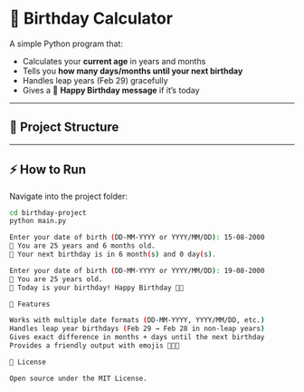 # 🎂 Birthday Calculator

A simple Python program that:  
- Calculates your **current age** in years and months  
- Tells you **how many days/months until your next birthday**  
- Handles leap years (Feb 29) gracefully  
- Gives a 🎉 **Happy Birthday message** if it’s today  

---

## 📂 Project Structure

---

## ⚡ How to Run

Navigate into the project folder:
```bash
cd birthday-project
python main.py

Enter your date of birth (DD-MM-YYYY or YYYY/MM/DD): 15-08-2000
🎂 You are 25 years and 6 months old.
🎉 Your next birthday is in 6 month(s) and 0 day(s).

Enter your date of birth (DD-MM-YYYY or YYYY/MM/DD): 19-08-2000
🎂 You are 25 years old.
🎂 Today is your birthday! Happy Birthday 🎉🥳

🚀 Features

Works with multiple date formats (DD-MM-YYYY, YYYY/MM/DD, etc.)
Handles leap year birthdays (Feb 29 → Feb 28 in non-leap years)
Gives exact difference in months + days until the next birthday
Provides a friendly output with emojis 🎂🎉🥳

📜 License

Open source under the MIT License.



